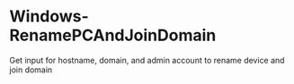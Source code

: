 # Windows-RenamePCAndJoinDomain

Get input for hostname, domain, and admin account to rename device and join domain
